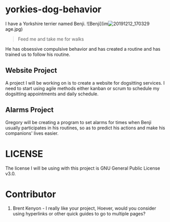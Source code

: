 # yorkies-dog-behavior

I have a Yorkshire terrier named Benji.
![Benji](im![20191212_170329](https://user-images.githubusercontent.com/126037017/235000990-f215bb84-eaa7-4a52-b62c-c5c76b7f8758.jpg)
age.jpg)


> Feed me and take me for walks
> 
He has obsessive compulsive behavior and has created a routine and has trained us to follow his routine.

## Website Project
A project I will be working on is to create a website for dogsitting services. I need to start using agile methods either kanban or scrum to schedule my dogsitting appointments and daily schedule.

## Alarms Project
Gregory will be creating a program to set alarms for times when Benji usually participates in his routines, so as to predict his actions and make his companions' lives easier.

# LICENSE
The license I will be using with this project is GNU General Public License v3.0.

# Contributor
1. Brent Kenyon - I really like your project, Hoever, would you consider using hyperlinks or other quick guides to go to multiple pages?
